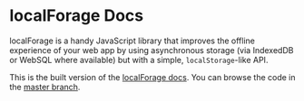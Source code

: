 # localForage Docs

localForage is a handy JavaScript library that improves the offline experience
of your web app by using asynchronous storage (via IndexedDB or WebSQL where
available) but with a simple, `localStorage`-like API.

This is the built version of the
[localForage docs](http://mozilla.github.io/localForage). You can browse the
code in the [master branch](https://github.com/mozilla/localForage).
